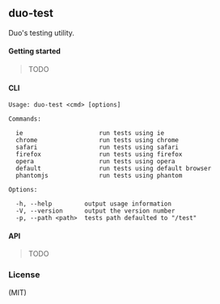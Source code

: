 
## duo-test

  Duo's testing utility.

#### Getting started

  > TODO

#### CLI


    Usage: duo-test <cmd> [options]

    Commands:

      ie                     run tests using ie
      chrome                 run tests using chrome
      safari                 run tests using safari
      firefox                run tests using firefox
      opera                  run tests using opera
      default                run tests using default browser
      phantomjs              run tests using phantom

    Options:

      -h, --help         output usage information
      -V, --version      output the version number
      -p, --path <path>  tests path defaulted to "/test"



#### API

  > TODO

### License

  (MIT)

